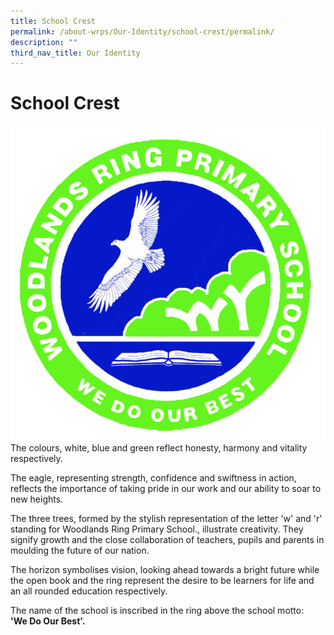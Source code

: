 ```yaml
---
title: School Crest
permalink: /about-wrps/Our-Identity/school-crest/permalink/
description: ""
third_nav_title: Our Identity
---
```

School Crest
============
![](/images/crest.gif)
The colours, white, blue and green reflect honesty, harmony and vitality respectively.

  

The eagle, representing strength, confidence and swiftness in action, reflects the importance of taking pride in our work and our ability to soar to new heights.

  

The three trees, formed by the stylish representation of the letter 'w' and 'r' standing for Woodlands Ring Primary School., illustrate creativity. They signify growth and the close collaboration of teachers, pupils and parents in moulding the future of our nation.

  

The horizon symbolises vision, looking ahead towards a bright future while the open book and the ring represent the desire to be learners for life and an all rounded education respectively.

  

The name of the school is inscribed in the ring above the school motto:  
**'We Do Our Best'.**